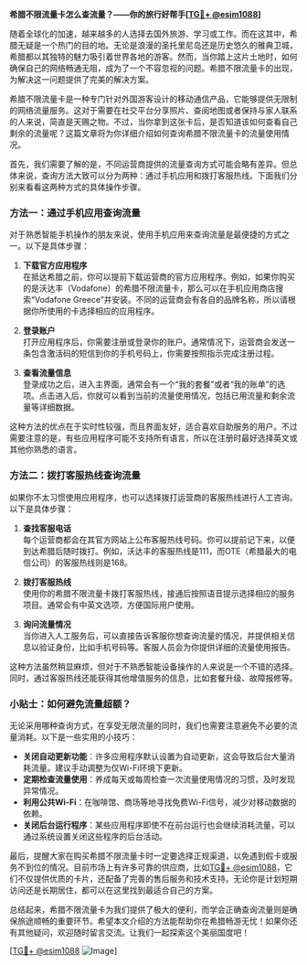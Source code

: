 **希腊不限流量卡怎么查流量？——你的旅行好帮手[[TG💪+ @esim1088](https://t.me/s/esim1088)]**

随着全球化的加速，越来越多的人选择去国外旅游、学习或工作。而在这其中，希腊无疑是一个热门的目的地。无论是浪漫的圣托里尼岛还是历史悠久的雅典卫城，希腊都以其独特的魅力吸引着世界各地的游客。然而，当你踏上这片土地时，如何确保自己的网络畅通无阻，成为了一个不容忽视的问题。希腊不限流量卡的出现，为解决这一问题提供了完美的解决方案。

希腊不限流量卡是一种专门针对外国游客设计的移动通信产品，它能够提供无限制的网络流量服务。这对于需要在社交平台分享照片、查阅地图或者保持与家人联系的人来说，简直是天赐之物。不过，当你拿到这张卡后，是否知道该如何查看自己剩余的流量呢？这篇文章将为你详细介绍如何查询希腊不限流量卡的流量使用情况。

首先，我们需要了解的是，不同运营商提供的流量查询方式可能会略有差异。但总体来说，查询方法大致可以分为两种：通过手机应用和拨打客服热线。下面我们分别来看看这两种方式的具体操作步骤。

### 方法一：通过手机应用查询流量

对于熟悉智能手机操作的朋友来说，使用手机应用来查询流量是最便捷的方式之一。以下是具体步骤：

1. **下载官方应用程序**  
   在抵达希腊之前，你可以提前下载运营商的官方应用程序。例如，如果你购买的是沃达丰（Vodafone）的希腊不限流量卡，那么可以在手机应用商店搜索“Vodafone Greece”并安装。不同的运营商会有各自的品牌名称，所以请根据你所使用的卡选择相应的应用程序。

2. **登录账户**  
   打开应用程序后，你需要注册或登录你的账户。通常情况下，运营商会发送一条包含激活码的短信到你的手机号码上，你需要按照指示完成注册过程。

3. **查看流量信息**  
   登录成功之后，进入主界面，通常会有一个“我的套餐”或者“我的账单”的选项。点击进入后，你就可以看到当前的流量使用情况，包括已用流量和剩余流量等详细数据。

这种方法的优点在于实时性较强，而且界面友好，适合喜欢自助服务的用户。不过需要注意的是，有些应用程序可能不支持所有语言，所以在注册时最好选择英文或其他你熟悉的语言。

### 方法二：拨打客服热线查询流量

如果你不太习惯使用应用程序，也可以选择拨打运营商的客服热线进行人工咨询。以下是具体步骤：

1. **查找客服电话**  
   每个运营商都会在其官方网站上公布客服热线号码。你可以提前记下来，以便到达希腊后随时拨打。例如，沃达丰的客服热线是111，而OTE（希腊最大的电信公司）的客服热线则是168。

2. **拨打客服热线**  
   使用你的希腊不限流量卡拨打客服热线，接通后按照语音提示选择相应的服务项目。通常会有中英文选项，方便国际用户使用。

3. **询问流量情况**  
   当你进入人工服务后，可以直接告诉客服你想查询流量的情况，并提供相关信息以验证身份，比如手机号码等。客服人员会为你提供详细的流量使用报告。

这种方法虽然稍显麻烦，但对于不熟悉智能设备操作的人来说是一个不错的选择。同时，通过客服热线还能获得其他增值服务的信息，比如套餐升级、故障报修等。

### 小贴士：如何避免流量超额？

无论采用哪种查询方式，在享受无限流量的同时，我们也需要注意避免不必要的流量消耗。以下是一些实用的小技巧：

- **关闭自动更新功能**：许多应用程序默认设置为自动更新，这会导致后台大量消耗流量。建议手动调整为仅Wi-Fi环境下更新。
- **定期检查流量使用**：养成每天或每周检查一次流量使用情况的习惯，及时发现异常情况。
- **利用公共Wi-Fi**：在咖啡馆、商场等地寻找免费Wi-Fi信号，减少对移动数据的依赖。
- **关闭后台运行程序**：某些应用程序即使不在前台运行也会继续消耗流量，可以通过系统设置关闭这些程序的后台活动。

最后，提醒大家在购买希腊不限流量卡时一定要选择正规渠道，以免遇到假卡或服务不到位的情况。目前市场上有许多可靠的供应商，比如[TG💪+ @esim1088](https://t.me/s/esim1088)，它们不仅提供优质的卡片，还配备了完善的售后服务和技术支持。无论你是计划短期访问还是长期居住，都可以在这里找到最适合自己的方案。

总结起来，希腊不限流量卡为我们提供了极大的便利，而学会正确查询流量则是确保旅途顺畅的重要环节。希望本文介绍的方法能帮助你在希腊畅游无忧！如果你还有其他疑问，欢迎随时留言交流。让我们一起探索这个美丽国度吧！

[[TG💪+ @esim1088](https://t.me/s/esim1088) ![Image](https://i.postimg.cc/4NQfJmqS/Snipaste-2025-05-13-00-14-12.png)]